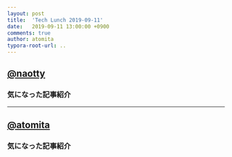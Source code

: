 ```yaml
---
layout: post
title:  'Tech Lunch 2019-09-11'
date:   2019-09-11 13:00:00 +0900
comments: true
author: atomita
typora-root-url: ..
---
```


## [@naotty](https://github.com/naotty)

### 気になった記事紹介

----

## [@atomita](https://github.com/atomita)

### 気になった記事紹介
